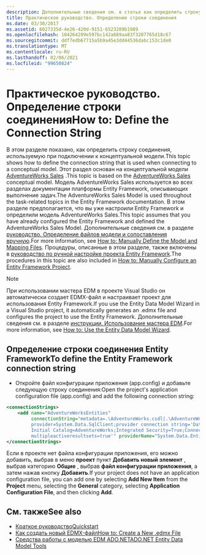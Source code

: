 ```yaml
---
description: Дополнительные сведения см. в статье как определить строку подключения.
title: Практическое руководство. Определение строки соединения
ms.date: 03/30/2017
ms.assetid: 6027335d-4e26-420d-9151-6523289b1989
ms.openlocfilehash: 104264299e597bc142a689aa83f3207765d18c67
ms.sourcegitcommit: ddf7edb67715a5b9a45e3dd44536dabc153c1de0
ms.translationtype: MT
ms.contentlocale: ru-RU
ms.lasthandoff: 02/06/2021
ms.locfileid: "99650824"
---
```

# <a name="how-to-define-the-connection-string"></a><span data-ttu-id="81c29-103">Практическое руководство. Определение строки соединения</span><span class="sxs-lookup"><span data-stu-id="81c29-103">How to: Define the Connection String</span></span>

<span data-ttu-id="81c29-104">В этом разделе показано, как определить строку соединения, используемую при подключении к концептуальной модели.</span><span class="sxs-lookup"><span data-stu-id="81c29-104">This topic shows how to define the connection string that is used when connecting to a conceptual model.</span></span> <span data-ttu-id="81c29-105">Этот раздел основан на концептуальной модели [AdventureWorks Sales](/previous-versions/dotnet/netframework-4.0/bb387147(v=vs.100)) .</span><span class="sxs-lookup"><span data-stu-id="81c29-105">This topic is based on the [AdventureWorks Sales](/previous-versions/dotnet/netframework-4.0/bb387147(v=vs.100)) conceptual model.</span></span> <span data-ttu-id="81c29-106">Модель AdventureWorks Sales используется во всех разделах документации платформы Entity Framework, описывающих выполнение задач.</span><span class="sxs-lookup"><span data-stu-id="81c29-106">The AdventureWorks Sales Model is used throughout the task-related topics in the Entity Framework documentation.</span></span> <span data-ttu-id="81c29-107">В этом разделе предполагается, что вы уже настроили Entity Framework и определили модель AdventureWorks Sales.</span><span class="sxs-lookup"><span data-stu-id="81c29-107">This topic assumes that you have already configured the Entity Framework and defined the AdventureWorks Sales Model.</span></span> <span data-ttu-id="81c29-108">Дополнительные сведения см. в разделе [руководство. Определение файлов модели и сопоставления вручную](/previous-versions/dotnet/netframework-4.0/bb399785(v=vs.100)).</span><span class="sxs-lookup"><span data-stu-id="81c29-108">For more information, see [How to: Manually Define the Model and Mapping Files](/previous-versions/dotnet/netframework-4.0/bb399785(v=vs.100)).</span></span> <span data-ttu-id="81c29-109">Процедуры, описанные в этом разделе, также включены в [руководство по ручной настройке проекта Entity Framework](/previous-versions/dotnet/netframework-4.0/bb738546(v=vs.100)).</span><span class="sxs-lookup"><span data-stu-id="81c29-109">The procedures in this topic are also included in [How to: Manually Configure an Entity Framework Project](/previous-versions/dotnet/netframework-4.0/bb738546(v=vs.100)).</span></span>

> [!NOTE]
> <span data-ttu-id="81c29-110">При использовании мастера EDM в проекте Visual Studio он автоматически создает EDMX-файл и настраивает проект для использования Entity Framework.</span><span class="sxs-lookup"><span data-stu-id="81c29-110">If you use the Entity Data Model Wizard in a Visual Studio project, it automatically generates an .edmx file and configures the project to use the Entity Framework.</span></span> <span data-ttu-id="81c29-111">Дополнительные сведения см. в разделе [инструкции. Использование мастера EDM](/previous-versions/dotnet/netframework-4.0/bb738677(v=vs.100)).</span><span class="sxs-lookup"><span data-stu-id="81c29-111">For more information, see [How to: Use the Entity Data Model Wizard](/previous-versions/dotnet/netframework-4.0/bb738677(v=vs.100)).</span></span>

## <a name="to-define-the-entity-framework-connection-string"></a><span data-ttu-id="81c29-112">Определение строки соединения Entity Framework</span><span class="sxs-lookup"><span data-stu-id="81c29-112">To define the Entity Framework connection string</span></span>

- <span data-ttu-id="81c29-113">Откройте файл конфигурации приложения (app.config) и добавьте следующую строку соединения:</span><span class="sxs-lookup"><span data-stu-id="81c29-113">Open the project's application configuration file (app.config) and add the following connection string:</span></span>

```xml
<connectionStrings>
    <add name="AdventureWorksEntities"
         connectionString="metadata=.\AdventureWorks.csdl|.\AdventureWorks.ssdl|.\AdventureWorks.msl;
         provider=System.Data.SqlClient;provider connection string='Data Source=localhost;
         Initial Catalog=AdventureWorks;Integrated Security=True;Connection Timeout=60;
         multipleactiveresultsets=true'" providerName="System.Data.EntityClient" />
</connectionStrings>
```

<span data-ttu-id="81c29-114">Если в проекте нет файла конфигурации приложения, его можно добавить, выбрав в меню **проект** пункт **Добавить новый элемент** , выбрав категорию **Общие** , выбрав **файл конфигурации приложения**, а затем нажав кнопку **Добавить**.</span><span class="sxs-lookup"><span data-stu-id="81c29-114">If your project does not have an application configuration file, you can add one by selecting **Add New Item** from the **Project** menu, selecting the **General** category, selecting **Application Configuration File**, and then clicking **Add**.</span></span>

## <a name="see-also"></a><span data-ttu-id="81c29-115">См. также</span><span class="sxs-lookup"><span data-stu-id="81c29-115">See also</span></span>

- <span data-ttu-id="81c29-116">[Краткое руководство](/previous-versions/dotnet/netframework-4.0/bb399182(v=vs.100))</span><span class="sxs-lookup"><span data-stu-id="81c29-116">[Quickstart](/previous-versions/dotnet/netframework-4.0/bb399182(v=vs.100))</span></span>
- <span data-ttu-id="81c29-117">[Как создать новый EDMX-файл](/previous-versions/dotnet/netframework-4.0/cc716703(v=vs.100))</span><span class="sxs-lookup"><span data-stu-id="81c29-117">[How to: Create a New .edmx File](/previous-versions/dotnet/netframework-4.0/cc716703(v=vs.100))</span></span>
- <span data-ttu-id="81c29-118">[Средства работы с моделью EDM ADO.NET](/previous-versions/dotnet/netframework-4.0/bb399249(v=vs.100))</span><span class="sxs-lookup"><span data-stu-id="81c29-118">[ADO.NET Entity Data Model  Tools](/previous-versions/dotnet/netframework-4.0/bb399249(v=vs.100))</span></span>
